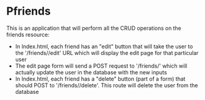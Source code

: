 # Pfriends
This is an application that will perform all the CRUD operations on the friends resource:

- In Index.html, each friend has an "edit" button that will take the user to the '/friends/<id>/edit' URL which will display the edit page for that particular user
- The edit page form will send a POST request to '/friends/<id>' which will actually update the user in the database with the new inputs
- In Index.html, each friend has a "delete" button (part of a form) that should POST to '/friends/<id>/delete'. This route will delete the user from the database
